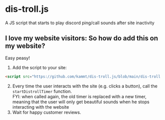 # dis-troll.js
A JS script that starts to play discord ping/call sounds after site inactivity

## I love my website visitors: So how do add this on my website?
Easy peasy! 
1. Add the script to your site:
```html
<script src="https://github.com/kammt/dis-troll.js/blob/main/dis-troll.js"></script>
```
2. Every time the user interacts with the site (e.g. clicks a button), call the `startDistrollTimer` function. \
FYI: when called again, the old timer is replaced with a new timer, meaning that the user will only get beautiful sounds when he stops interacting with the website
3. Wait for happy customer reviews.
